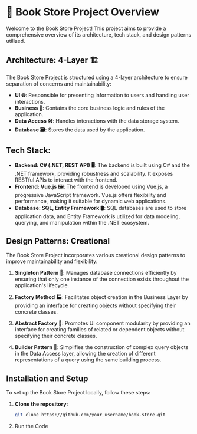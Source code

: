 # 📘 Book Store Project Overview

Welcome to the Book Store Project! This project aims to provide a comprehensive overview of its architecture, tech stack, and design patterns utilized.

## Architecture: 4-Layer 🏗️

The Book Store Project is structured using a 4-layer architecture to ensure separation of concerns and maintainability:

- **UI 🌐**: Responsible for presenting information to users and handling user interactions.
- **Business 💼**: Contains the core business logic and rules of the application.
- **Data Access 🛠️**: Handles interactions with the data storage system.
- **Database 🗃️**: Stores the data used by the application.

## Tech Stack:

- **Backend: C# (.NET, REST API) 🖥️**: The backend is built using C# and the .NET framework, providing robustness and scalability. It exposes RESTful APIs to interact with the frontend.
- **Frontend: Vue.js 🖼️**: The frontend is developed using Vue.js, a progressive JavaScript framework. Vue.js offers flexibility and performance, making it suitable for dynamic web applications.
- **Database: SQL, Entity Framework 🛢️**: SQL databases are used to store application data, and Entity Framework is utilized for data modeling, querying, and manipulation within the .NET ecosystem.

## Design Patterns: Creational

The Book Store Project incorporates various creational design patterns to improve maintainability and flexibility:

1. **Singleton Pattern 🏢**: Manages database connections efficiently by ensuring that only one instance of the connection exists throughout the application's lifecycle.
   
2. **Factory Method 🏭**: Facilitates object creation in the Business Layer by providing an interface for creating objects without specifying their concrete classes.
   
3. **Abstract Factory 🔄**: Promotes UI component modularity by providing an interface for creating families of related or dependent objects without specifying their concrete classes.
   
4. **Builder Pattern 🔨**: Simplifies the construction of complex query objects in the Data Access layer, allowing the creation of different representations of a query using the same building process.

## Installation and Setup

To set up the Book Store Project locally, follow these steps:

1. **Clone the repository:**
   ```bash
   git clone https://github.com/your_username/book-store.git

2. Run the Code
